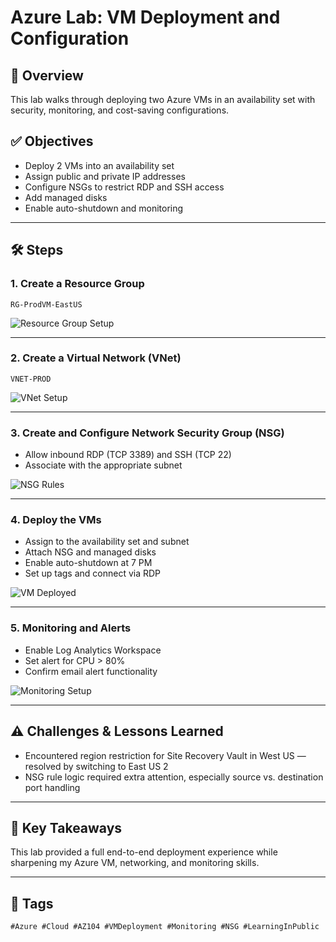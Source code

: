 
# Azure Lab: VM Deployment and Configuration

## 🧾 Overview
This lab walks through deploying two Azure VMs in an availability set with security, monitoring, and cost-saving configurations.

## ✅ Objectives
- Deploy 2 VMs into an availability set
- Assign public and private IP addresses
- Configure NSGs to restrict RDP and SSH access
- Add managed disks
- Enable auto-shutdown and monitoring

---

## 🛠️ Steps

### 1. Create a Resource Group
`RG-ProdVM-EastUS`

![Resource Group Setup](https://imgur.com/a/yIykXC8)

---

### 2. Create a Virtual Network (VNet)
`VNET-PROD`

![VNet Setup](images/vnet-setup.png)

---

### 3. Create and Configure Network Security Group (NSG)
- Allow inbound RDP (TCP 3389) and SSH (TCP 22)
- Associate with the appropriate subnet

![NSG Rules](images/nsg-rules.png)

---

### 4. Deploy the VMs
- Assign to the availability set and subnet
- Attach NSG and managed disks
- Enable auto-shutdown at 7 PM
- Set up tags and connect via RDP

![VM Deployed](images/vm-deployed.png)

---

### 5. Monitoring and Alerts
- Enable Log Analytics Workspace
- Set alert for CPU > 80%
- Confirm email alert functionality

![Monitoring Setup](images/monitoring-setup.png)

---

## ⚠️ Challenges & Lessons Learned
- Encountered region restriction for Site Recovery Vault in West US — resolved by switching to East US 2
- NSG rule logic required extra attention, especially source vs. destination port handling

---

## 🧠 Key Takeaways
This lab provided a full end-to-end deployment experience while sharpening my Azure VM, networking, and monitoring skills.

---

## 🔗 Tags
`#Azure #Cloud #AZ104 #VMDeployment #Monitoring #NSG #LearningInPublic`


